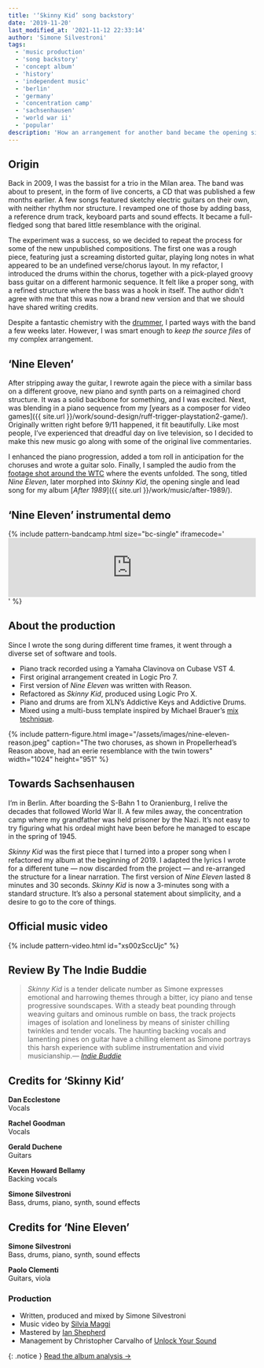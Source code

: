 ```yaml
---
title: '‘Skinny Kid’ song backstory'
date: '2019-11-20'
last_modified_at: '2021-11-12 22:33:14'
author: 'Simone Silvestroni'
tags:
  - 'music production'
  - 'song backstory'
  - 'concept album'
  - 'history'
  - 'independent music'
  - 'berlin'
  - 'germany'
  - 'concentration camp'
  - 'sachsenhausen'
  - 'world war ii'
  - 'popular'
description: 'How an arrangement for another band became the opening single and lead song for Minutes to Midnight’s concept album ‘After 1989’.'
---
```

## Origin

Back in 2009, I was the bassist for a trio in the Milan area. The band was about to present, in the form of live concerts, a CD that was published a few months earlier. A few songs featured sketchy electric guitars on their own, with neither rhythm nor structure. I revamped one of those by adding bass, a reference drum track, keyboard parts and sound effects. It became a full-fledged song that bared little resemblance with the original.

The experiment was a success, so we decided to repeat the process for some of the new unpublished compositions. The first one was a rough piece, featuring just a screaming distorted guitar, playing long notes in what appeared to be an undefined verse/chorus layout. In my refactor, I introduced the drums within the chorus, together with a pick-played groovy bass guitar on a different harmonic sequence. It felt like a proper song, with a refined structure where the bass was a hook in itself. The author didn't agree with me that this was now a brand new version and that we should have shared writing credits.

Despite a fantastic chemistry with the [drummer](https://www.discogs.com/artist/1836203-Carlo-Prussiani), I parted ways with the band a few weeks later. However, I was smart enough to _keep the source files_ of my complex arrangement.

## ‘Nine Eleven’

After stripping away the guitar, I rewrote again the piece with a similar bass on a different groove, new piano and synth parts on a reimagined chord structure. It was a solid backbone for something, and I was excited. Next, was blending in a piano sequence from my [years as a composer for video games]({{ site.url }}/work/sound-design/ruff-trigger-playstation2-game/). Originally written right before 9/11 happened, it fit beautifully. Like most people, I’ve experienced that dreadful day on live television, so I decided to make this new music go along with some of the original live commentaries.

I enhanced the piano progression, added a tom roll in anticipation for the choruses and wrote a guitar solo. Finally, I sampled the audio from the [footage shot around the WTC](https://www.youtube.com/watch?v=IJpql03lDKQ) where the events unfolded. The song, titled _Nine Eleven_, later morphed into _Skinny Kid_, the opening single and lead song for my album [_After 1989_]({{ site.url }}/work/music/after-1989/).

## ‘Nine Eleven’ instrumental demo

{% include pattern-bandcamp.html size="bc-single" iframecode='<iframe style="border: 0; width: 100%; height: 120px;" src="https://bandcamp.com/EmbeddedPlayer/album=2694261691/size=large/bgcol=ffffff/linkcol=333333/tracklist=false/artwork=small/track=3370953346/transparent=true/" seamless><a href="https://minutestomidnight.bandcamp.com/album/after-1989-a-trip-to-freedom-original-demos-outtakes">After 1989: A Trip To Freedom (Original Demos &amp; Outtakes) by Minutes to Midnight</a></iframe>' %}

## About the production

Since I wrote the song during different time frames, it went through a diverse set of software and tools.

- Piano track recorded using a Yamaha Clavinova on Cubase VST 4.
- First original arrangement created in Logic Pro 7.
- First version of _Nine Eleven_ was written with Reason.
- Refactored as _Skinny Kid_, produced using Logic Pro X.
- Piano and drums are from XLN’s Addictive Keys and Addictive Drums.
- Mixed using a multi-buss template inspired by Michael Brauer’s [mix technique](https://brauerizing.wordpress.com/2014/03/19/brauerizing-a-how-to-guide/).

{% include pattern-figure.html image="/assets/images/nine-eleven-reason.jpeg" caption="The two choruses, as shown in Propellerhead’s Reason above, had an eerie resemblance with the twin towers" width="1024" height="951" %}

## Towards Sachsenhausen

I’m in Berlin. After boarding the S-Bahn 1 to Oranienburg, I relive the decades that followed World War II. A few miles away, the concentration camp where my grandfather was held prisoner by the Nazi. It’s not easy to try figuring what his ordeal might have been before he managed to escape in the spring of 1945. 

_Skinny Kid_ was the first piece that I turned into a proper song when I refactored my album at the beginning of 2019. I adapted the lyrics I wrote for a different tune — now discarded from the project — and re-arranged the structure for a linear narration. The first version of _Nine Eleven_ lasted 8 minutes and 30 seconds. _Skinny Kid_ is now a 3-minutes song with a standard structure. It’s also a personal statement about simplicity, and a desire to go to the core of things.

## Official music video

{% include pattern-video.html id="xs00zSccUjc" %}


## Review By The Indie Buddie

> _Skinny Kid_ is a tender delicate number as Simone expresses emotional and harrowing themes through a bitter, icy piano and tense progressive soundscapes. With a steady beat pounding through weaving guitars and ominous rumble on bass, the track projects images of isolation and loneliness by means of sinister chilling twinkles and tender vocals. The haunting backing vocals and lamenting pines on guitar have a chilling element as Simone portrays this harsh experience with sublime instrumentation and vivid musicianship.<cite>— [Indie Buddie](https://www.indiebuddie.com/minutes-to-midnight-skinny-kid-video-premiere/)</cite>


## Credits for ‘Skinny Kid’

**Dan Ecclestone**<br>
Vocals

**Rachel Goodman**<br>
Vocals

**Gerald Duchene**<br>
Guitars

**Keven Howard Bellamy**<br>
Backing vocals

**Simone Silvestroni**<br>
Bass, drums, piano, synth, sound effects

## Credits for ‘Nine Eleven’

**Simone Silvestroni**<br>
Bass, drums, piano, synth, sound effects

**Paolo Clementi**<br>
Guitars, viola

### Production

- Written, produced and mixed by Simone Silvestroni
- Music video by [Silvia Maggi](https://silviamaggidesign.com/)
- Mastered by [Ian Shepherd](https://productionadvice.co.uk/about/)
- Management by Christopher Carvalho of [Unlock Your Sound](https://unlockyoursound.com/)

{: .notice }
[Read the album analysis →](/work/music/after-1989/)